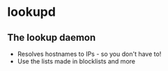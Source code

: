 # lookupd

## The lookup daemon

* Resolves hostnames to IPs - so you don't have to!
* Use the lists made in blocklists and more
